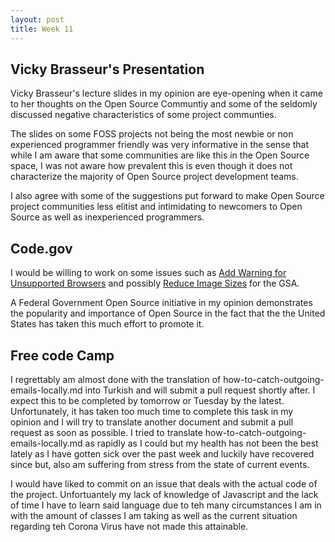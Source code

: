 ```yaml
---
layout: post
title: Week 11
---
```


## __Vicky Brasseur's Presentation__

Vicky Brasseur's lecture slides in my opinion are eye-opening when it came to her thoughts on the Open Source Communtiy and some of the seldomly discussed negative characteristics of some project communties.

The slides on some FOSS projects not being the most newbie or non experienced programmer friendly was very informative in the sense that while I am aware that some communities are like this in the Open Source space, I was not aware how prevalent this is even though it does not characterize the majority of Open Source project development teams. 

I also agree with some of the suggestions put forward to make Open Source project communities less elitist and intimidating to newcomers to Open Source as well as inexperienced programmers. 


## __Code.gov__

I would be willing to work on some issues such as [Add Warning for Unsupported Browsers](https://github.com/GSA/code-gov-front-end/issues/128) and possibly [Reduce Image Sizes](https://github.com/GSA/code-gov-front-end/issues/870) for the GSA.

A Federal Government Open Source initiative in my opinion demonstrates the popularity and importance of Open Source in the fact that the the United States has taken this much effort to promote it.

## __Free code Camp__

I regrettably am almost done with the translation of how-to-catch-outgoing-emails-locally.md into Turkish and will submit a pull request shortly after. I expect this to be completed by tomorrow or Tuesday by the latest. Unfortunately, it has taken too much time to complete this task in my opinion and I will try to translate another document and submit a pull request as soon as possible. I tried to translate how-to-catch-outgoing-emails-locally.md as rapidly as I could but my health has not been the best lately as I have gotten sick over the past week and luckily have recovered since but, also am suffering from stress from the state of current events.

I would have liked to commit on an issue that deals with the actual code of the project. Unfortuantely my lack of knowledge of Javascript and the lack of time I have to learn said language due to teh many circumstances I am in with the amount of classes I am taking as well as the current situation regarding teh Corona Virus have not made this attainable. 


